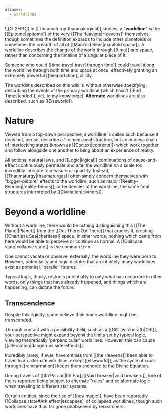 ```yaml
---
aliases:
  - worldlines
---
```

![[⎋ 2FPG]]
In [[Thaumaturgy|thaumaturgical]] studies, a "**worldline**" is the [[Epitome|epitome]] of the very [[The Heavens|Heavens]] themselves, though sometimes the definition expands to include other planetoids or sometimes the breadth of all of [[Manifold Seas|manifold space]]. A worldline describes the change of the world through [[time]] *and* space, rather than concerning the timeline of a singular piece of it. 

Someone who could [[time travel|travel through time]] could travel along the worldline through both time and space at once, effectively granting an extremely powerful [[teleportation]] ability.

The worldline described on this wiki is, without otherwise specifying, describing the events of the primary worldline (which hasn't [[End Times|ended]], yet, to my knowledge). **Alternate** worldlines are also described, such as [[Elseworld]]. 

# Nature

Viewed from a top-down perspective, a worldline is called such because it does not, per se, describe a 1-dimensional structure, but an endless chain of interlocking states (known as [[Context|contexts]]) which work together and follow alongside one another to bring about an experience of reality.

All actions, natural laws, and [[Logic|logical]] continuations of cause-and-effect continuously permeate and alter the worldline on a scale too incredibly intricate to measure or quantify. Instead, [[Thaumaturgy|thaumaturges]] often simply concern themselves with "bigger-picture" effects to the worldline, such as major [[Reality-Bending|reality-bends]], or tendencies of the worldline, the same fatal structures interpreted by [[Divination|diviners]].

# Beyond a worldline
Without a worldline, there would be nothing distinguishing this [[The Planet|Planet]] from the [[Out There|Out There]] that cradles it, creating [[Chartless Sea|chartless]] space. In other words, nothing which came from here would be able to perceive or continue as normal. A [[Collapse state|collapse state]] is the common term.

One cannot vacate or observe, externally, the worldline they were born to. However, potentiality and logic dictates that an infinitely-many worldlines exist as potential, 'parallel' futures. 

Typical logic, thusly, restricts potentiality to only what has occurred: in other words, only things that have already happened, and things which are happening, can dictate the future. 

## Transcendence

Despite this rigidity, some believe their home worldline might be transcended.

Through contact with a possibility-field, such as a [[Gift (witchcraft)|Gift]], your perspective might expand beyond the limits set by typical logic, viewing theoretically 'perpendicular' worldlines. However, this can cause [[altercation|dangerous side-effects]].

Incredibly rarely, if ever, have entities from [[the Heavens]] been able to travel to an alternate worldline, except [[elseworld]], as the cycle of souls through [[reincarnation]] keeps them anchored to the Divine Equation. 

During travels of [[Ith'Paraan|Ith'Par]] [[Void breaker|void breakers]], lore of theirs reported being subject to alternate "rules" and so alternate logic when traveling to different star systems.

Certain entities, since the rise of [[new magic]], have been reportedly [[Collapse state#Ark effect|escapees]] of collapsed worldlines, though such worldlines have thus far gone unobserved by researchers.


